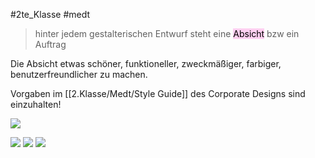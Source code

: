 #2te_Klasse #medt

> hinter jedem gestalterischen Entwurf steht eine <mark style="background: #FFB8EBA6;">Absicht</mark> bzw ein Auftrag

Die Absicht etwas schöner, funktioneller, zweckmäßiger, farbiger, benutzerfreundlicher zu machen.

Vorgaben im [[2.Klasse/Medt/Style Guide]] des Corporate Designs sind einzuhalten!

![](Usability.excalidraw.svg)

![](Formaler%20Aufbau-Layout.excalidraw.svg)
![](Textdesign.excalidraw.svg)
![](Vielvalt%20der%20Bilder.excalidraw.svg)
